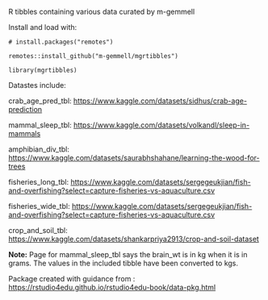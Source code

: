 R tibbles containing various data curated by m-gemmell

Install and load with:

`# install.packages("remotes")`

`remotes::install_github("m-gemmell/mgrtibbles")`

`library(mgrtibbles)`

Datastes include:

crab_age_pred_tbl: https://www.kaggle.com/datasets/sidhus/crab-age-prediction

mammal_sleep_tbl: https://www.kaggle.com/datasets/volkandl/sleep-in-mammals

amphibian_div_tbl: https://www.kaggle.com/datasets/saurabhshahane/learning-the-wood-for-trees

fisheries_long_tbl: https://www.kaggle.com/datasets/sergegeukjian/fish-and-overfishing?select=capture-fisheries-vs-aquaculture.csv

fisheries_wide_tbl: https://www.kaggle.com/datasets/sergegeukjian/fish-and-overfishing?select=capture-fisheries-vs-aquaculture.csv

crop_and_soil_tbl: https://www.kaggle.com/datasets/shankarpriya2913/crop-and-soil-dataset

__Note:__ Page for mammal_sleep_tbl says the brain_wt is in kg when it is in grams. 
The values in the included tibble have been converted to kgs.

Package created with guidance from : https://rstudio4edu.github.io/rstudio4edu-book/data-pkg.html
